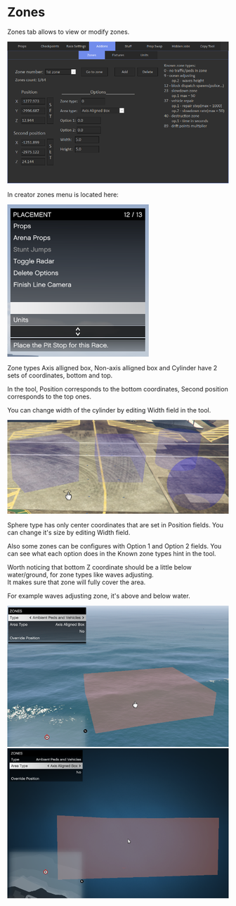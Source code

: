 # Zones

Zones tab allows to view or modify zones.

![Img1](../../assets/images/addons/img05.png)

In creator zones menu is located here:

![Img2](../../assets/images/addons/img06.png)

Zone types Axis alligned box, Non-axis alligned box and Cylinder have 2 sets of coordinates, bottom and top.

In the tool, Position corresponds to the bottom coordinates, Second position corresponds to the top ones.

You can change width of the cylinder by editing Width field in the tool.

![Img3](../../assets/images/addons/img07.png)

Sphere type has only center coordinates that are set in Position fields.
You can change it's size by editing Width field.

Also some zones can be configures with Option 1 and Option 2 fields.
You can see what each option does in the Known zone types hint in the tool.

Worth noticing that bottom Z coordinate should be a little below water/ground, for zone types like waves adjusting.<br>
It makes sure that zone will fully cover the area.

For example waves adjusting zone, it's above and below water.

![Img4](../../assets/images/addons/img08.png)
![Img5](../../assets/images/addons/img09.png)